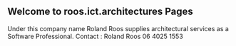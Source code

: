 ## Welcome to roos.ict.architectures Pages

Under this company name Roland Roos supplies architectural services as a Software Professional.
Contact : Roland Roos 06 4025 1553

